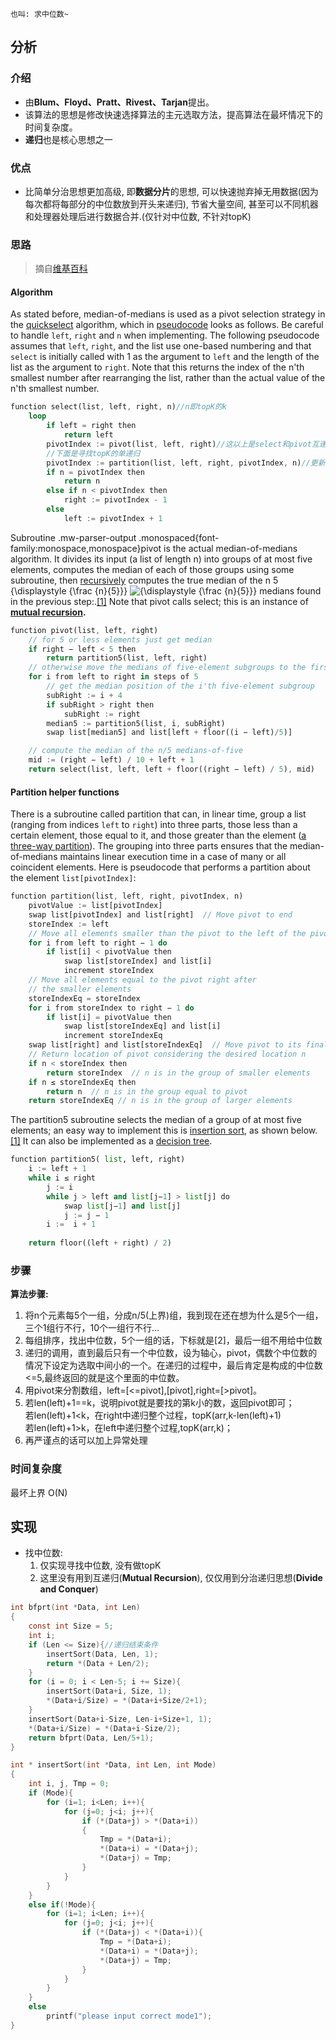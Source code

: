 ```ad-info
也叫: 求中位数~
```
## 分析
### 介绍
- 由**Blum、Floyd、Pratt、Rivest、Tarjan**提出。
- 该算法的思想是修改快速选择算法的主元选取方法，提高算法在最坏情况下的时间复杂度。
- **递归**也是核心思想之一
### 优点
- 比简单分治思想更加高级, 即**数据分片**的思想, 可以快速抛弃掉无用数据(因为每次都将每部分的中位数放到开头来递归), 节省大量空间, 甚至可以不同机器和处理器处理后进行数据合并.(仅针对中位数, 不针对topK)
### 思路
>摘自[维基百科](https://en.wikipedia.org/wiki/Median_of_medians)

####  Algorithm
As stated before, median-of-medians is used as a pivot selection strategy in the [quickselect](https://en.wikipedia.org/wiki/Quickselect "Quickselect") algorithm, which in [pseudocode](https://en.wikipedia.org/wiki/Pseudocode "Pseudocode") looks as follows. Be careful to handle `left`, `right` and `n` when implementing. The following pseudocode assumes that `left`, `right`, and the list use one-based numbering and that `select` is initially called with 1 as the argument to `left` and the length of the list as the argument to `right`. Note that this returns the index of the n'th smallest number after rearranging the list, rather than the actual value of the n'th smallest number.

```rust
function select(list, left, right, n)//n即topK的k
    loop
        if left = right then
            return left
        pivotIndex := pivot(list, left, right)//这以上是select和pivot互递归
		//下面是寻找topK的单递归
        pivotIndex := partition(list, left, right, pivotIndex, n)//更新索引, 以中位数划片
        if n = pivotIndex then
            return n
        else if n < pivotIndex then
            right := pivotIndex - 1
        else
            left := pivotIndex + 1

```

Subroutine .mw-parser-output .monospaced{font-family:monospace,monospace}pivot is the actual median-of-medians algorithm. It divides its input (a list of length n) into groups of at most five elements, computes the median of each of those groups using some subroutine, then [recursively](https://en.wikipedia.org/wiki/Recursion_(computer_science) "Recursion (computer science)") computes the true median of the n 5 {\\displaystyle {\\frac {n}{5}}} ![{\displaystyle {\frac {n}{5}}}](https://wikimedia.org/api/rest_v1/media/math/render/svg/dd29653a3a4c2054904439d7f180e17c525d5d00) medians found in the previous step:.[\[1\]](https://en.wikipedia.org/wiki/Median_of_medians#cite_note-clrs-1) Note that pivot calls select; this is an instance of **[mutual recursion](https://en.wikipedia.org/wiki/Mutual_recursion "Mutual recursion").**

```rust
function pivot(list, left, right)
    // for 5 or less elements just get median
    if right − left < 5 then
        return partition5(list, left, right)
    // otherwise move the medians of five-element subgroups to the first n/5 positions
    for i from left to right in steps of 5
        // get the median position of the i'th five-element subgroup
        subRight := i + 4
        if subRight > right then
            subRight := right
        median5 := partition5(list, i, subRight)
        swap list[median5] and list[left + floor((i − left)/5)]

    // compute the median of the n/5 medians-of-five
    mid := (right − left) / 10 + left + 1
    return select(list, left, left + floor((right − left) / 5), mid)

```

#### Partition helper functions
There is a subroutine called partition that can, in linear time, group a list (ranging from indices `left` to `right`) into three parts, those less than a certain element, those equal to it, and those greater than the element ([a three-way partition](https://en.wikipedia.org/wiki/Dutch_national_flag_problem "Dutch national flag problem")). The grouping into three parts ensures that the median-of-medians maintains linear execution time in a case of many or all coincident elements. Here is pseudocode that performs a partition about the element `list[pivotIndex]`:

```rust
function partition(list, left, right, pivotIndex, n)
    pivotValue := list[pivotIndex]
    swap list[pivotIndex] and list[right]  // Move pivot to end
    storeIndex := left
    // Move all elements smaller than the pivot to the left of the pivot
    for i from left to right − 1 do
        if list[i] < pivotValue then
            swap list[storeIndex] and list[i]
            increment storeIndex
    // Move all elements equal to the pivot right after
    // the smaller elements
    storeIndexEq = storeIndex
    for i from storeIndex to right − 1 do
        if list[i] = pivotValue then
            swap list[storeIndexEq] and list[i]
            increment storeIndexEq
    swap list[right] and list[storeIndexEq]  // Move pivot to its final place
    // Return location of pivot considering the desired location n
    if n < storeIndex then
        return storeIndex  // n is in the group of smaller elements
    if n ≤ storeIndexEq then
        return n  // n is in the group equal to pivot
    return storeIndexEq // n is in the group of larger elements

```

The partition5 subroutine selects the median of a group of at most five elements; an easy way to implement this is [insertion sort](https://en.wikipedia.org/wiki/Insertion_sort "Insertion sort"), as shown below.[\[1\]](https://en.wikipedia.org/wiki/Median_of_medians#cite_note-clrs-1) It can also be implemented as a [decision tree](https://en.wikipedia.org/wiki/Decision_tree "Decision tree").

```python
function partition5( list, left, right)
    i := left + 1
    while i ≤ right
        j := i
        while j > left and list[j−1] > list[j] do
            swap list[j−1] and list[j]
            j := j − 1
        i :=  i + 1
            
    return floor((left + right) / 2)
```
### 步骤

**算法步骤:**

1.  将n个元素每5个一组，分成n/5(上界)组，我到现在还在想为什么是5个一组，三个1组行不行，10个一组行不行...
2.  每组排序，找出中位数，5个一组的话，下标就是\[2\]，最后一组不用给中位数
3.  递归的调用，直到最后只有一个中位数，设为轴心，pivot，偶数个中位数的情况下设定为选取中间小的一个。在递归的过程中，最后肯定是构成的中位数<=5,最终返回的就是这个里面的中位数。
4.  用pivot来分割数组，left=\[<=pivot\],\[pivot\],right=\[>pivot\]。
5.  若len(left)+1==k，说明pivot就是要找的第k小的数，返回pivot即可；  
    若len(left)+1<k，在right中递归整个过程，topK(arr,k-len(left)+1)  
    若len(left)+1>k，在left中递归整个过程,topK(arr,k)；
6.  再严谨点的话可以加上异常处理
 
### 时间复杂度
最坏上界 O(N)
## 实现
- 找中位数:
	1. 仅实现寻找中位数, 没有做topK
	2. 这里没有用到互递归(**Mutual Recursion**), 仅仅用到分治递归思想(**Divide and Conquer**)
```c
int bfprt(int *Data, int Len)
{
    const int Size = 5;
    int i;
    if (Len <= Size){//递归结束条件
        insertSort(Data, Len, 1);
        return *(Data + Len/2);
    }
    for (i = 0; i < Len-5; i += Size){
        insertSort(Data+i, Size, 1);
        *(Data+i/Size) = *(Data+i+Size/2+1);
    }
    insertSort(Data+i-Size, Len-i+Size+1, 1);
    *(Data+i/Size) = *(Data+i-Size/2);
    return bfprt(Data, Len/5+1);
}

int * insertSort(int *Data, int Len, int Mode)
{
    int i, j, Tmp = 0;
    if (Mode){
        for (i=1; i<Len; i++){
            for (j=0; j<i; j++){
                if (*(Data+j) > *(Data+i))
                {
                    Tmp = *(Data+i);
                    *(Data+i) = *(Data+j);
                    *(Data+j) = Tmp;
                }
            }
        }
    }
    else if(!Mode){
        for (i=1; i<Len; i++){
            for (j=0; j<i; j++){
                if (*(Data+j) < *(Data+i)){
                    Tmp = *(Data+i);
                    *(Data+i) = *(Data+j);
                    *(Data+j) = Tmp;
                }
            }
        }      
    }
    else
        printf("please input correct mode1");
}
```
